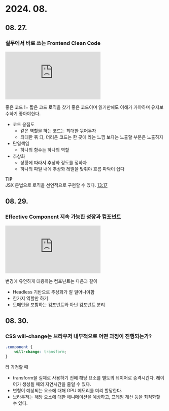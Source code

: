 # 2024. 08.

## 08. 27.

### 실무에서 바로 쓰는 Frontend Clean Code  

<div class="img-container">
    <iframe src="https://www.youtube.com/embed/edWbHp_k_9Y" class="iframe"frameborder="0" allowfullscreen="true"></iframe>   
</div>


좋은 코드 != 짧은 코드
로직을 찾기 좋은 코드이며 읽기만해도 이해가 가야하며 유지보수하기 좋아야한다.

- 코드 응집도
    - 같은 역할을 하는 코드는 최대한 묶어두자
    - 최대한 묶 되, 더러운 코드는 한 곳에 라는 느낌 보다는 노출할 부분은 노출하자
- 단일책임
    - 하나의 함수는 하나의 역할
- 추상화
    - 상황에 따라서 추상화 정도를 정하자
    - 하나의 파일 내에 추상화 레벨을 맞춰야 흐름 파악이 쉽다

**TIP**  
JSX 문법으로 로직을 선언적으로 구현할 수 있다. [13:17](https://www.youtube.com/watch?v=edWbHp_k_9Y&t=797s)

## 08. 29.

### Effective Component 지속 가능한 성장과 컴포넌트

<div class="img-container">
    <iframe src="https://www.youtube.com/embed/fR8tsJ2r7Eg" class="iframe"frameborder="0" allowfullscreen="true"></iframe>   
</div>

변경에 유연하게 대응하는 컴포넌트는 다음과 같이 

- Headless 기반으로 추상화가 잘 일어나야함
- 한가지 역할만 하기
- 도메인을 포함하는 컴포넌트와 아닌 컴포넌트 분리

## 08. 30.

### CSS will-change는 브라우저 내부적으로 어떤 과정이 진행되는가?

```css
.component {
    will-change: transform;
}

```
라 가정할 때

- transform을 실제로 사용하기 전에 해당 요소를 별도의 레이어로 승격시킨다. 레이어가 생성될 때의 지연시간을 줄일 수 있다.
- 변형이 예상되는 요소에 대해 GPU 메모리를 미리 할당한다.
- 브라우저는 해당 요소에 대한 애니메이션을 예상하고, 프레임 계산 등을 최적화할 수 있다.
